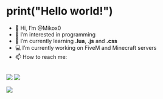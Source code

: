 # print("Hello world!")

- 👋 Hi, I’m @Mikox0
- 👀 I’m interested in programming
- 🌱 I’m currently learning **.lua**, **.js** and **.css**
- 💻 I’m currently working on FiveM and Minecraft servers
- 📫 How to reach me:

<br>![](https://dcbadge.limes.pink/api/shield/707880078553645127?theme=discord-inverted?logoColor=presence)
[![](https://dcbadge.limes.pink/api/server/x9jXQDrJx4)](https://discord.gg/x9jXQDrJx4)

<!---[![ReadMe Card](https://github-readme-stats.vercel.app/api/pin/?username=Mikox0&repo=mx_carthief)](https://github.com/Mikox0/mx_carthief)--->
[![](https://github-readme-stats.vercel.app/api/pin/?username=Mikox0&repo=Mikox0)](https://github.com/Mikox0/Mikox0)
